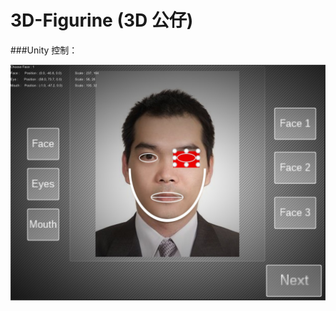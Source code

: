 # 3D-Figurine (3D 公仔)

###Unity 控制：

<img src="https://raw.githubusercontent.com/Lolikitty/3D-Figurine/master/3.%20Github%20Data/ImageControl.jpg?token=AHtf8zKUWn-PxTuFkSPgrScXIhgPUfkzks5VZ_pGwA%3D%3D" />

